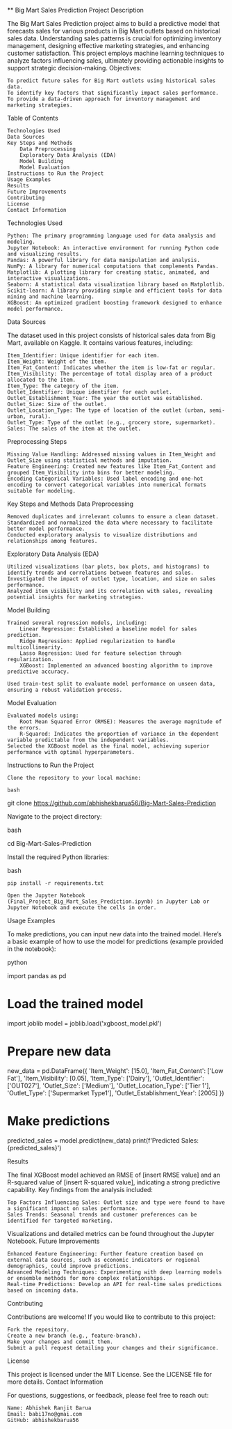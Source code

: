 ** Big Mart Sales Prediction
Project Description

The Big Mart Sales Prediction project aims to build a predictive model that forecasts sales for various products in Big Mart outlets based on historical sales data. Understanding sales patterns is crucial for optimizing inventory management, designing effective marketing strategies, and enhancing customer satisfaction. This project employs machine learning techniques to analyze factors influencing sales, ultimately providing actionable insights to support strategic decision-making.
Objectives:

    To predict future sales for Big Mart outlets using historical sales data.
    To identify key factors that significantly impact sales performance.
    To provide a data-driven approach for inventory management and marketing strategies.

Table of Contents

    Technologies Used
    Data Sources
    Key Steps and Methods
        Data Preprocessing
        Exploratory Data Analysis (EDA)
        Model Building
        Model Evaluation
    Instructions to Run the Project
    Usage Examples
    Results
    Future Improvements
    Contributing
    License
    Contact Information

Technologies Used

    Python: The primary programming language used for data analysis and modeling.
    Jupyter Notebook: An interactive environment for running Python code and visualizing results.
    Pandas: A powerful library for data manipulation and analysis.
    NumPy: A library for numerical computations that complements Pandas.
    Matplotlib: A plotting library for creating static, animated, and interactive visualizations.
    Seaborn: A statistical data visualization library based on Matplotlib.
    Scikit-learn: A library providing simple and efficient tools for data mining and machine learning.
    XGBoost: An optimized gradient boosting framework designed to enhance model performance.

Data Sources

The dataset used in this project consists of historical sales data from Big Mart, available on Kaggle. It contains various features, including:

    Item_Identifier: Unique identifier for each item.
    Item_Weight: Weight of the item.
    Item_Fat_Content: Indicates whether the item is low-fat or regular.
    Item_Visibility: The percentage of total display area of a product allocated to the item.
    Item_Type: The category of the item.
    Outlet_Identifier: Unique identifier for each outlet.
    Outlet_Establishment_Year: The year the outlet was established.
    Outlet_Size: Size of the outlet.
    Outlet_Location_Type: The type of location of the outlet (urban, semi-urban, rural).
    Outlet_Type: Type of the outlet (e.g., grocery store, supermarket).
    Sales: The sales of the item at the outlet.

Preprocessing Steps

    Missing Value Handling: Addressed missing values in Item_Weight and Outlet_Size using statistical methods and imputation.
    Feature Engineering: Created new features like Item_Fat_Content and grouped Item_Visibility into bins for better modeling.
    Encoding Categorical Variables: Used label encoding and one-hot encoding to convert categorical variables into numerical formats suitable for modeling.

Key Steps and Methods
Data Preprocessing

    Removed duplicates and irrelevant columns to ensure a clean dataset.
    Standardized and normalized the data where necessary to facilitate better model performance.
    Conducted exploratory analysis to visualize distributions and relationships among features.

Exploratory Data Analysis (EDA)

    Utilized visualizations (bar plots, box plots, and histograms) to identify trends and correlations between features and sales.
    Investigated the impact of outlet type, location, and size on sales performance.
    Analyzed item visibility and its correlation with sales, revealing potential insights for marketing strategies.

Model Building

    Trained several regression models, including:
        Linear Regression: Established a baseline model for sales prediction.
        Ridge Regression: Applied regularization to handle multicollinearity.
        Lasso Regression: Used for feature selection through regularization.
        XGBoost: Implemented an advanced boosting algorithm to improve predictive accuracy.

    Used train-test split to evaluate model performance on unseen data, ensuring a robust validation process.

Model Evaluation

    Evaluated models using:
        Root Mean Squared Error (RMSE): Measures the average magnitude of the errors.
        R-Squared: Indicates the proportion of variance in the dependent variable predictable from the independent variables.
    Selected the XGBoost model as the final model, achieving superior performance with optimal hyperparameters.

Instructions to Run the Project

    Clone the repository to your local machine:

    bash

git clone https://github.com/abhishekbarua56/Big-Mart-Sales-Prediction

Navigate to the project directory:

bash

cd Big-Mart-Sales-Prediction

Install the required Python libraries:

bash

    pip install -r requirements.txt

    Open the Jupyter Notebook (Final_Project_Big_Mart_Sales_Prediction.ipynb) in Jupyter Lab or Jupyter Notebook and execute the cells in order.

Usage Examples

To make predictions, you can input new data into the trained model. Here’s a basic example of how to use the model for predictions (example provided in the notebook):

python

import pandas as pd

# Load the trained model
import joblib
model = joblib.load('xgboost_model.pkl')

# Prepare new data
new_data = pd.DataFrame({
    'Item_Weight': [15.0],
    'Item_Fat_Content': ['Low Fat'],
    'Item_Visibility': [0.05],
    'Item_Type': ['Dairy'],
    'Outlet_Identifier': ['OUT027'],
    'Outlet_Size': ['Medium'],
    'Outlet_Location_Type': ['Tier 1'],
    'Outlet_Type': ['Supermarket Type1'],
    'Outlet_Establishment_Year': [2005]
})

# Make predictions
predicted_sales = model.predict(new_data)
print(f'Predicted Sales: {predicted_sales}')

Results

The final XGBoost model achieved an RMSE of [insert RMSE value] and an R-squared value of [insert R-squared value], indicating a strong predictive capability. Key findings from the analysis included:

    Top Factors Influencing Sales: Outlet size and type were found to have a significant impact on sales performance.
    Sales Trends: Seasonal trends and customer preferences can be identified for targeted marketing.

Visualizations and detailed metrics can be found throughout the Jupyter Notebook.
Future Improvements

    Enhanced Feature Engineering: Further feature creation based on external data sources, such as economic indicators or regional demographics, could improve predictions.
    Advanced Modeling Techniques: Experimenting with deep learning models or ensemble methods for more complex relationships.
    Real-time Predictions: Develop an API for real-time sales predictions based on incoming data.

Contributing

Contributions are welcome! If you would like to contribute to this project:

    Fork the repository.
    Create a new branch (e.g., feature-branch).
    Make your changes and commit them.
    Submit a pull request detailing your changes and their significance.

License

This project is licensed under the MIT License. See the LICENSE file for more details.
Contact Information

For questions, suggestions, or feedback, please feel free to reach out:

    Name: Abhishek Ranjit Barua
    Email: babi17no@gmai.com
    GitHub: abhishekbarua56
